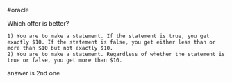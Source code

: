 #oracle

Which offer is better?

```
1) You are to make a statement. If the statement is true, you get exactly $10. If the statement is false, you get either less than or more than $10 but not exactly $10.
2) You are to make a statement. Regardless of whether the statement is true or false, you get more than $10.
```

answer is 2nd one
